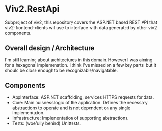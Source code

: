 # Viv2.RestApi
Subproject of viv2, this repository covers the ASP.NET based REST API that viv2-frontend-clients will use to interface with data generated by other viv2 components.


## Overall design / Architecture

I'm still learning about architectures in this domain. However I was aiming for a hexagonal implemenation. I think I've missed on a few key parts, but it should be close enough to be recognizable/navigatable. 

## Components

- AppInterface: ASP.NET scaffolding, services HTTPS requests for data.
- Core: Main buisness logic of the application. Defines the necessary abstractions to operate and is not dependent on any single implementation.
- Infrastructure: Implementation of supporting abstractions.
- Tests: (woefully behind) Unittests.
